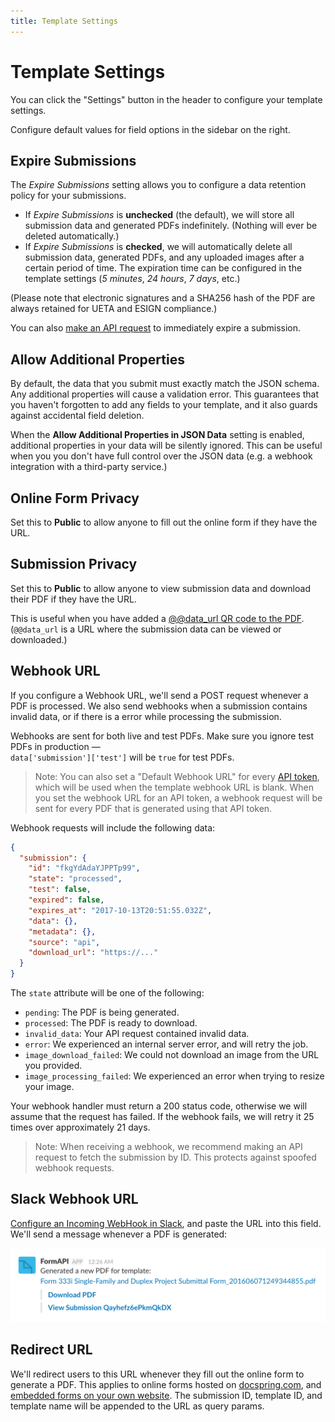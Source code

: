 ```yaml
---
title: Template Settings
---
```


# Template Settings

You can click the "Settings" button in the header to configure your template settings.

Configure default values for field options in the sidebar on the right.

## Expire Submissions

The _Expire Submissions_ setting allows you to configure a data retention policy for your submissions.

- If _Expire Submissions_ is **unchecked** (the default), we will store all submission data and generated PDFs indefinitely. (Nothing will ever be deleted automatically.)
- If _Expire Submissions_ is **checked**, we will automatically delete all submission data, generated PDFs, and any uploaded images after a certain period of time. The expiration time can be configured in the template settings (_5 minutes_, _24 hours_, _7 days_, etc.)

(Please note that electronic signatures and a SHA256 hash of the PDF are always retained for UETA and ESIGN compliance.)

You can also [make an API request](../../api/generate-a-pdf/expire-submission) to immediately expire a submission.

## Allow Additional Properties

By default, the data that you submit must exactly match the JSON schema. Any additional properties will cause a validation error. This guarantees that you haven't forgotten to add any fields to your template, and it also guards against accidental field deletion.

When the **Allow Additional Properties in JSON Data** setting is enabled, additional properties in your data will be silently ignored. This can be useful when you you don't have full control over the JSON data (e.g. a webhook integration with a third-party service.)

## Online Form Privacy

Set this to **Public** to allow anyone to fill out the online form if they have the URL.

## Submission Privacy

Set this to **Public** to allow anyone to view submission data and download their PDF if they have the URL.

This is useful when you have added a [@@data_url QR code to the PDF](./field-names.md#special-field-names).
(`@@data_url` is a URL where the submission data can be viewed or downloaded.)

## Webhook URL

If you configure a Webhook URL, we'll send a POST request whenever a PDF is processed. We also send webhooks when a submission contains invalid data, or if there is a error while processing the submission.

Webhooks are sent for both live and test PDFs. Make sure you ignore test PDFs in production &mdash;<br/>
`data['submission']['test']` will be `true` for test PDFs.

> Note: You can also set a "Default Webhook URL" for every [API token](https://app.docspring.com/api_tokens), which will be used when the template webhook URL is blank. When you set the webhook URL for an API token, a webhook request will be sent for every PDF that is generated using that API token.

Webhook requests will include the following data:

```json
{
  "submission": {
    "id": "fkgYdAdaYJPPTp99",
    "state": "processed",
    "test": false,
    "expired": false,
    "expires_at": "2017-10-13T20:51:55.032Z",
    "data": {},
    "metadata": {},
    "source": "api",
    "download_url": "https://..."
  }
}
```

The `state` attribute will be one of the following:

- `pending`: The PDF is being generated.
- `processed`: The PDF is ready to download.
- `invalid_data`: Your API request contained invalid data.
- `error`: We experienced an internal server error, and will retry the job.
- `image_download_failed`: We could not download an image from the URL you provided.
- `image_processing_failed`: We experienced an error when trying to resize your image.

Your webhook handler must return a 200 status code, otherwise we will assume that the request has failed.
If the webhook fails, we will retry it 25 times over approximately 21 days.

> Note: When receiving a webhook, we recommend making an API request to fetch the submission by ID. This protects against spoofed webhook requests.

## Slack Webhook URL

[Configure an Incoming WebHook in Slack](https://my.slack.com/services/new/incoming-webhook/),
and paste the URL into this field. We'll send a message whenever a PDF is generated:

![Slack Message](./slack-message.png)

## Redirect URL

We'll redirect users to this URL whenever they fill out the online form to generate a PDF.
This applies to online forms hosted on [docspring.com](https://docspring.com),
and [embedded forms on your own website](../web-forms/embedded-forms).
The submission ID, template ID, and template name will be appended to the URL as query params.

